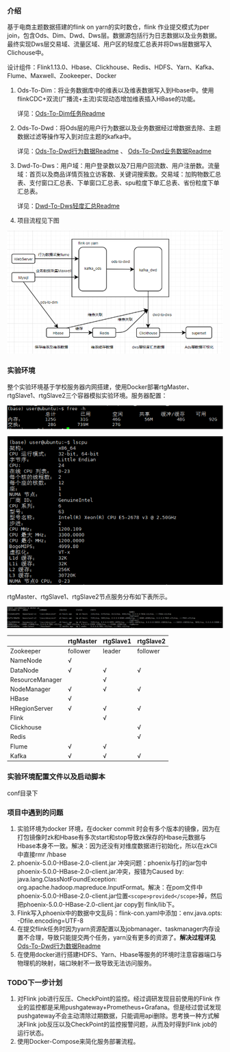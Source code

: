 ### 介绍

基于电商主题数据搭建的flink on yarn的实时数仓，flink 作业提交模式为per join，包含Ods、Dim、Dwd、Dws层。数据源包括行为日志数据以及业务数据。最终实现Dws层交易域、流量区域、用户区的轻度汇总表并将Dws层数据写入Clichouse中。

设计组件：Flink1.13.0、Hbase、Clickhouse、Redis、HDFS、Yarn、Kafka、Flume、Maxwell、Zookeeper、Docker

1. Ods-To-Dim：将业务数据库中的维表以及维表数据写入到Hbase中。使用flinkCDC+双流(广播流+主流)实现动态增加维表插入HBase的功能。

   详见：[Ods-To-Dim任务Readme](https://github.com/LiuSung/GmallRealDataWarehouse/blob/master/src/main/java/com/gmall/realtime/app/dim/ODS-To-DIM-README.md)

2. Ods-To-Dwd：将Ods层的用户行为数据以及业务数据经过增数据去除、主题数据过滤等操作写入到对应主题的kafka中。

   详见：[Ods-To-Dwd行为数据Readme](https://github.com/LiuSung/GmallRealDataWarehouse/blob/master/src/main/java/com/gmall/realtime/app/dwd/log/ODS%E5%B1%82%E7%94%A8%E6%88%B7%E8%A1%8C%E4%B8%BA%E6%97%A5%E5%BF%97-To-DWD.md)  、  [Ods-To-Dwd业务数据Readme](https://github.com/LiuSung/GmallRealDataWarehouse/blob/master/src/main/java/com/gmall/realtime/app/dwd/db/ODS%E5%B1%82%E4%B8%9A%E5%8A%A1%E6%95%B0%E6%8D%AE-To-DWD.md)

3. Dwd-To-Dws：用户域：用户登录数以及7日用户回流数、用户注册数。流量域：首页以及商品详情页独立访客数、关键词搜索数。交易域：加购物数汇总表、支付窗口汇总表、下单窗口汇总表、spu粒度下单汇总表、省份粒度下单汇总表。

   详见：[Dwd-To-Dws轻度汇总Readme](https://github.com/LiuSung/GmallRealDataWarehouse/blob/master/src/main/java/com/gmall/realtime/app/dws/Dwd-To-Dws%E8%BD%BB%E5%BA%A6%E6%95%B0%E6%8D%AE%E6%B1%87%E6%80%BB.md)

4. 项目流程见下图

![image-20240314160202636](https://raw.githubusercontent.com/LiuSung/Images/main/img/202403141602824.png)

### 实验环境

整个实验环境基于学校服务器内网搭建，使用Docker部署rtgMaster、rtgSlave1、rtgSlave2三个容器模拟实验环境。服务器配置：

![image-20240314152054052](https://raw.githubusercontent.com/LiuSung/Images/main/img/image-20240314152054052.png)

![image-20240314152038076](https://raw.githubusercontent.com/LiuSung/Images/main/img/image-20240314152038076.png)

rtgMaster、rtgSlave1、rtgSlave2节点服务分布如下表所示。

![image-20240314153650666](https://raw.githubusercontent.com/LiuSung/Images/main/img/202403141536911.png)

|                 | rtgMaster | rtgSlave1 | rtgSlave2 |
| --------------- | --------- | --------- | --------- |
| Zookeeper       | follower  | leader    | follower  |
| NameNode        | √         |           |           |
| DataNode        | √         | √         | √         |
| ResourceManager |           | √         |           |
| NodeManager     | √         | √         | √         |
| HBase           | √         |           |           |
| HRegionServer   | √         | √         | √         |
| Flink           |           | √         |           |
| Clickhouse      |           |           | √         |
| Redis           |           |           | √         |
| Flume           | √         | √         |           |
| Kafka           | √         | √         | √         |

### 实验环境配置文件以及启动脚本

conf目录下

### 项目中遇到的问题

1. 实验环境为docker 环境，在docker commit 时会有多个版本的镜像，因为在打包镜像时zk和Hbase有多次start和stop导致zk保存的Hbase元数据与Hbase本身不一致。解决：因为还没有对维度数据进行初始化，所以在zkCli中直接rmr /hbase
2. phoenix-5.0.0-HBase-2.0-client.jar 冲突问题：phoenix与打的jar包中phoenix-5.0.0-HBase-2.0-client.jar冲突，报错为Caused by: java.lang.ClassNotFoundException: org.apache.hadoop.mapreduce.InputFormat。解决：在pom文件中phoenix-5.0.0-HBase-2.0-client.jar位置`<scope>provided</scope>`掉，然后把phoenix-5.0.0-HBase-2.0-client.jar copy到 flink/lib下。
3. Flink写入phoenix中的数据中文乱码：flink-con.yaml中添加：env.java.opts: -Dfile.encoding=UTF-8
4. 在提交flink任务时因为yarn资源配置以及jobmanager、taskmanager内存设置不合理，导致只能提交两个任务，yarn没有更多的资源了。**解决过程详见**[Ods-To-Dwd行为数据Readme](https://github.com/LiuSung/GmallRealDataWarehouse/blob/master/src/main/java/com/gmall/realtime/app/dwd/log/ODS%E5%B1%82%E7%94%A8%E6%88%B7%E8%A1%8C%E4%B8%BA%E6%97%A5%E5%BF%97-To-DWD.md) 
5. 在使用docker进行搭建HDFS、Yarn、Hbase等服务的环境时注意容器端口与物理机的映射，端口映射不一致导致无法访问服务。

### TODO下一步计划

1. 对Flink job进行反压、CheckPoint的监控。经过调研发现目前使用的Flink 作业的监控都是采用pushgateway+Prometheus+Grafana。但是经过尝试发现pushgateway不会主动清除过期数据，只能调用api删除。思考换一种方式解决Flink job反压以及CheckPoint的监控报警问题，从而及时得到Flink job的运行状态。
2. 使用Docker-Compose来简化服务部署流程。